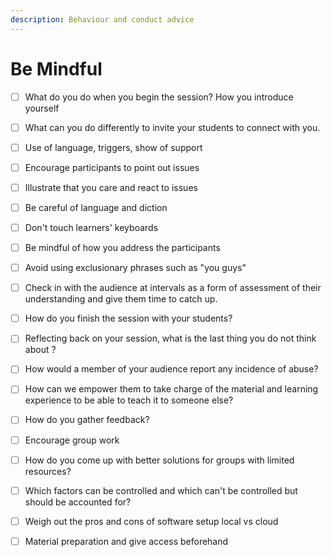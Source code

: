 ```yaml
---
description: Behaviour and conduct advice
---
```


# Be Mindful

* [ ] What do you do when you begin the session? How you introduce yourself
* [ ] What can you do differently to invite your students to connect with you.
* [ ] Use of language, triggers, show of support
* [ ] Encourage participants to point out issues
* [ ] Illustrate that you care and react to issues
* [ ] Be careful of language and diction
* [ ] Don't touch learners' keyboards
* [ ] Be mindful of how you address the participants
* [ ] Avoid using exclusionary phrases such as "you guys"
* [ ] Check in with the audience at intervals as a form of assessment of their understanding and give them time to catch up.
* [ ] How do you finish the session with your students?
* [ ] Reflecting back on your session, what is the last thing you do not think about ?
* [ ] How would a member of your audience report any incidence of abuse?
* [ ] How can we empower them to take charge of the material and learning experience to be able to teach it to someone else?
* [ ] How do you gather feedback?
* [ ] Encourage group work
* [ ] How do you come up with better solutions for groups with limited resources?
* [ ] Which factors can be controlled and which can't be controlled but should be accounted for?
* [ ] Weigh out the pros and cons of software setup local vs cloud
* [ ] Material preparation and give access beforehand

